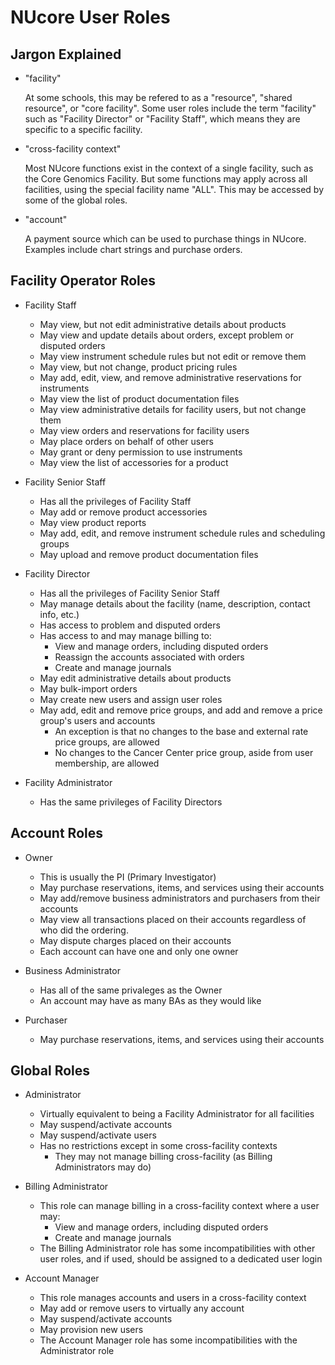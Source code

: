 # NUcore User Roles

## Jargon Explained

  - "facility"

    At some schools, this may be refered to as a "resource", "shared resource",
    or "core facility". Some user roles include the term "facility"
    such as "Facility Director" or "Facility Staff", which means they are
    specific to a specific facility.

  - "cross-facility context"

    Most NUcore functions exist in the context of a single facility, such as
    the Core Genomics Facility. But some functions may apply across all
    facilities, using the special facility name "ALL". This may be accessed by
    some of the global roles.

  - "account"

    A payment source which can be used to purchase things in NUcore. Examples include
    chart strings and purchase orders.

## Facility Operator Roles

  - Facility Staff
    * May view, but not edit administrative details about products
    * May view and update details about orders, except problem or disputed orders
    * May view instrument schedule rules but not edit or remove them
    * May view, but not change, product pricing rules
    * May add, edit, view, and remove administrative reservations for instruments
    * May view the list of product documentation files
    * May view administrative details for facility users, but not change them
    * May view orders and reservations for facility users
    * May place orders on behalf of other users
    * May grant or deny permission to use instruments
    * May view the list of accessories for a product

  - Facility Senior Staff
    * Has all the privileges of Facility Staff
    * May add or remove product accessories
    * May view product reports
    * May add, edit, and remove instrument schedule rules and scheduling groups
    * May upload and remove product documentation files

  - Facility Director
    * Has all the privileges of Facility Senior Staff
    * May manage details about the facility (name, description, contact info, etc.)
    * Has access to problem and disputed orders
    * Has access to and may manage billing to:
      - View and manage orders, including disputed orders
      - Reassign the accounts associated with orders
      - Create and manage journals
    * May edit administrative details about products
    * May bulk-import orders
    * May create new users and assign user roles
    * May add, edit and remove price groups, and add and remove a price group's users and accounts
      - An exception is that no changes to the base and external rate price groups, are allowed
      - No changes to the Cancer Center price group, aside from user membership, are allowed

  - Facility Administrator
    * Has the same privileges of Facility Directors

## Account Roles

  - Owner
    * This is usually the PI (Primary Investigator)
    * May purchase reservations, items, and services using their accounts
    * May add/remove business administrators and purchasers from their accounts
    * May view all transactions placed on their accounts regardless of who did the
      ordering.
    * May dispute charges placed on their accounts
    * Each account can have one and only one owner

  - Business Administrator
    * Has all of the same privaleges as the Owner
    * An account may have as many BAs as they would like

  - Purchaser
    * May purchase reservations, items, and services using their accounts

## Global Roles
  - Administrator
    * Virtually equivalent to being a Facility Administrator for all facilities
    * May suspend/activate accounts
    * May suspend/activate users
    * Has no restrictions except in some cross-facility contexts
      - They may not manage billing cross-facility (as Billing Administrators may do)

  - Billing Administrator
    * This role can manage billing in a cross-facility context where a user may:
      - View and manage orders, including disputed orders
      - Create and manage journals
    * The Billing Administrator role has some incompatibilities with other user roles, and
      if used, should be assigned to a dedicated user login

  - Account Manager
    * This role manages accounts and users in a cross-facility context
    * May add or remove users to virtually any account
    * May suspend/activate accounts
    * May provision new users
    * The Account Manager role has some incompatibilities with the Administrator role
